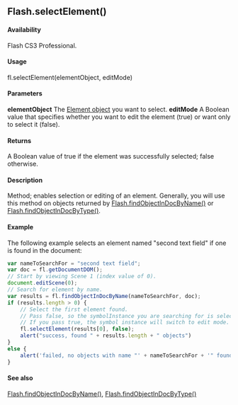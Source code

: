 ## Flash.selectElement()

#### Availability

Flash CS3 Professional.

#### Usage

fl.selectElement(elementObject, editMode)

#### Parameters

**elementObject** The [Element object](../Element_object/Element_summary.md) you want to select.
**editMode** A Boolean value that specifies whether you want to edit the element (true) or want only to select it (false).

#### Returns

A Boolean value of true if the element was successfully selected; false otherwise.

#### Description

Method; enables selection or editing of an element. Generally, you will use this method on objects returned by
[Flash.findObjectInDocByName()](../Flash_object/Flash27.md) or [Flash.findObjectInDocByType()](../Flash_object/Flash28.md).

#### Example

The following example selects an element named "second text field" if one is found in the document:

```javascript
var nameToSearchFor = "second text field";
var doc = fl.getDocumentDOM();
// Start by viewing Scene 1 (index value of 0).
document.editScene(0);
// Search for element by name.
var results = fl.findObjectInDocByName(nameToSearchFor, doc);
if (results.length > 0) {
    // Select the first element found.
    // Pass false, so the symbolInstance you are searching for is selected.
    // If you pass true, the symbol instance will switch to edit mode.
    fl.selectElement(results[0], false);
    alert("success, found " + results.length + " objects")
}
else {
    alert('failed, no objects with name "' + nameToSearchFor + '" found');
}
```

#### See also

[Flash.findObjectInDocByName()](../Flash_object/Flash27.md), [Flash.findObjectInDocByType()](../Flash_object/Flash28.md)
